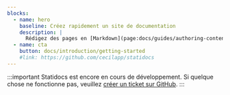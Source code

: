 ```yaml
---
blocks:
  - name: hero
    baseline: Créez rapidement un site de documentation
    description: |
      Rédigez des pages en [Markdown](page:docs/guides/authoring-content), utilisez des [templates Twig](https://cecil.app/documentation/templates) et profitez de la puissance de [Cecil](https://cecil.app).
  - name: cta
    button: docs/introduction/getting-started
    #link: https://github.com/cecilapp/statidocs
---
```

:::important
Statidocs est encore en cours de développement. Si quelque chose ne fonctionne pas, veuillez [créer un ticket sur GitHub](https://github.com/Cecilapp/statidocs/issues/new/choose).
:::
